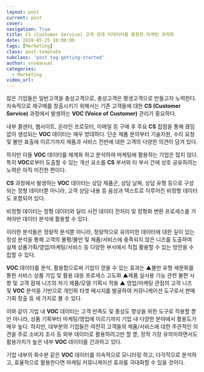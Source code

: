 ```yaml
---
layout: post
current: post
cover:  
navigation: True
title: CS (Customer Service) 고객 응대 빅데이터를 활용한 마케팅 과학화
date: 2018-05-25 10:00:00
tags: [Marketing]
class: post-template
subclass: 'post tag-getting-started'
author: snsmanual
categories:
  - Marketing
video_url: 
---
```




많은 기업들은 일반고객을 충성고객으로, 충성고객은 평생고객으로 만들고자 노력한다.
지속적으로 재구매를 창출시키기 위해서는 기존 고객들에 대한 **CS (Customer Service)** 과정에서 발생하는 **VOC (Voice of** **Customer)** 관리가 중요하다.

내부 콜센터, 웹사이트, 온라인 프로모터, 이메일 등 구매 후 주요 **CS** 접점을 통해 끊임없이 생성되는 **VOC** 데이터는 매우 방대하다.
단순 제품 문의부터 기술지원, 수리 요청 및 불만 표출에 이르기까지 제품과 서비스 전반에 대한 고객의 다양한 의견이 담겨 있다.

하지만 이들 **VOC** 데이터를 체계화 하고 분석하여 마케팅에 활용하는 기업은 많지 않다.
특히 **VOC**로부터 도출할 수 있는 개선 요소를 **CS** 부서와 타 부서 간에 상호 공유하려는 노력은 아직 미진한 편이다.

**CS** 과정에서 발생하는 **VOC** 데이터는 상담 제품군, 상담 날짜, 상담 유형 등으로 구성되는 정형 데이터뿐 아니라, 고객 상담 내용 등 음성과 텍스트로 이루어진 비정형 데이터도 포함되어 있다.

비정형 데이터는 정형 데이터와 달리 사전 데이터 전처리 및 정형화 변환 프로세스를 거쳐야만 데이터 분석에 활용할 수 있다.

이러한 분석들은 정량적 분석뿐 아니라, 정량적으로 유의미한 데이터에 대한 깊이 있는 정성 분석을 통해 고객의 불평/불만 및 제품/서비스에 충족되지 않은 니즈를 도출하여 실제 상품기획/영업/마케팅/서비스 등 다양한 부서에서 직접 활용할 수 있는 방안을 수립할 수 있다.

**VOC** 데이터를 분석, 활용함으로써 기업이 얻을 수 있는 효과는
▲불만 유형 세분화를 통한 서비스 상품 가입 및 활용 대응 프로세스 고도화
▲제품 실사용 기능 관련 불편 사항 및 고객 잠재 니즈의 차기 제품/모델 기획시 적용
▲ 영업/마케팅 관점의 고객 니즈 및 **VOC** 분석을 기반으로 개인화 타겟 메시지를 발굴하여 커뮤니케이션 도구로서 판매 기회 창출
등 세 가지로 볼 수 있다.

이와 같이 기업 내 **VOC** 데이터는 고객 만족도 및 충성도 향상을 위한 도구로 작용할 뿐만 아니라, 상품 기획부터 마케팅/영업에 이르기까지 기업 내 다양한 분야에서 활용도가 매우 높다.
하지만, 대부분의 기업들은 여전히 고객들의 제품/서비스에 대한 주관적인 의견을 주로 소비자 조사 등 외부 데이터로 활용하려고만 할 뿐,  정작 가장 유의미하면서도 활용가치가 높은 내부 **VOC** 데이터를 간과하고 있다.

기업 내부의 화수분 같은 **VOC** 데이터를 지속적으로 모니터링 하고, 다각적으로 분석하고, 효율적으로 활용한다면
마케팅 커뮤니케이션 효과를 극대화할 수 있을 것이다.